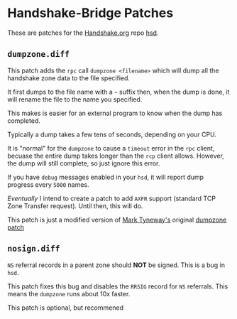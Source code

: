 # Handshake-Bridge Patches

These are patches for the [Handshake.org](http://www.handshake.org) repo [hsd](https://github.com/handshake-org/hsd).

## `dumpzone.diff`

This patch adds the `rpc` call `dumpzone <filename>` which will dump all the handshake zone data to the file specified.

It first dumps to the file name with a `~` suffix then, when the dump is done, it will rename the file to the name you specified.

This makes is easier for an external program to know when the dump has completed.

Typically a dump takes a few tens of seconds, depending on your CPU.


It is "normal" for the `dumpzone` to cause a `timeout` error in the `rpc` client, becuase the entire dump takes longer than
the `rcp` client allows. However, the dump will still complete, so just ignore this error.

If you have `debug` messages enabled in your `hsd`, it will report dump progress every `5000` names.

*Eventually* I intend to create a patch to add `AXFR` support (standard TCP Zone Transfer request). Until then, this will do.

This patch is just a modified version of [Mark Tyneway's](https://github.com/tynes) original [dumpzone patch](https://github.com/handshake-org/hsd/pull/280)


## `nosign.diff`

`NS` referral records in a parent zone should **NOT** be signed. This is a bug in `hsd`.

This patch fixes this bug and disables the `RRSIG` record for `NS` referrals. This means the `dumpzone` runs about 10x faster.

This patch is optional, but recommened
